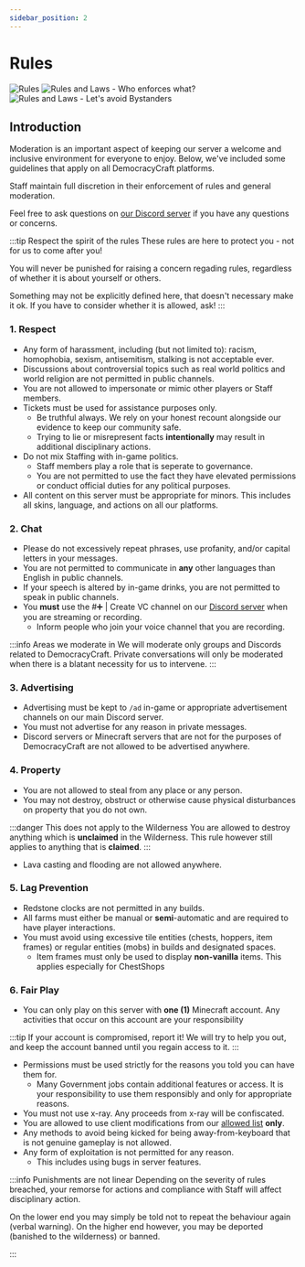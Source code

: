 ```yaml
---
sidebar_position: 2
---
```


# Rules

![Rules](/img/rules/Rules.png)
![Rules and Laws - Who enforces what?](/img/rules/Rules_and_Laws_Enforcement.png)
![Rules and Laws - Let's avoid Bystanders](/img/rules/Bystanders.png)

## Introduction
Moderation is an important aspect of keeping our server a welcome and inclusive environment for everyone to enjoy. Below, we've included some guidelines that apply on all DemocracyCraft platforms.

Staff maintain full discretion in their enforcement of rules and general moderation.

Feel free to ask questions on [our Discord server](https://discord.gg/democracy) if you have any questions or concerns.

:::tip Respect the spirit of the rules
These rules are here to protect you - not for us to come after you!

You will never be punished for raising a concern regading rules, regardless of whether it is about yourself or others. 

Something may not be explicitly defined here, that doesn't necessary make it ok. If you have to consider whether it is allowed, ask!
:::

### 1. Respect
- Any form of harassment, including (but not limited to): racism, homophobia, sexism, antisemitism, stalking is not acceptable ever.
- Discussions about controversial topics such as real world politics and world religion are not permitted in public channels.
- You are not allowed to impersonate or mimic other players or Staff members.
- Tickets must be used for assistance purposes only.
  - Be truthful always. We rely on your honest recount alongside our evidence to keep our community safe.
  - Trying to lie or misrepresent facts **intentionally** may result in additional disciplinary actions.
- Do not mix Staffing with in-game politics. 
  - Staff members play a role that is seperate to governance. 
  - You are not permitted to use the fact they have elevated permissions or conduct official duties for any political purposes.
- All content on this server must be appropriate for minors. This includes all skins, language, and actions on all our platforms.

### 2. Chat
- Please do not excessively repeat phrases, use profanity, and/or capital letters in your messages.
- You are not permitted to communicate in **any** other languages than English in public channels.
- If your speech is altered by in-game drinks, you are not permitted to speak in public channels.
- You **must** use the #➕ | Create VC channel on our [Discord server](https://discord.gg/democracy) when you are streaming or recording. 
  - Inform people who join your voice channel that you are recording.

:::info Areas we moderate in
We will moderate only groups and Discords related to DemocracyCraft. Private conversations will only be moderated when there is a blatant necessity for us to intervene.
:::

### 3. Advertising
- Advertising must be kept to ``/ad`` in-game or appropriate advertisement channels on our main Discord server.
- You must not advertise for any reason in private messages.
- Discord servers or Minecraft servers that are not for the purposes of DemocracyCraft are not allowed to be advertised anywhere.

### 4. Property
- You are not allowed to steal from any place or any person.
- You may not destroy, obstruct or otherwise cause physical disturbances on property that you do not own. 

:::danger This does not apply to the Wilderness
You are allowed to destroy anything which is **unclaimed** in the Wilderness. This rule however still applies to anything that is **claimed**.
:::
- Lava casting and flooding are not allowed anywhere.

### 5. Lag Prevention
- Redstone clocks are not permitted in any builds.
- All farms must either be manual or **semi**-automatic and are required to have player interactions. 
- You must avoid using excessive tile entities (chests, hoppers, item frames) or regular entities (mobs) in builds and designated spaces.
  - Item frames must only be used to display **non-vanilla** items. This applies especially for ChestShops

### 6. Fair Play
- You can only play on this server with **one (1)** Minecraft account. Any activities that occur on this account are your responsibility

:::tip If your account is compromised, report it!
We will try to help you out, and keep the account banned until you regain access to it.
:::

- Permissions must be used strictly for the reasons you told you can have them for. 
  - Many Government jobs contain additional features or access. It is your responsibility to use them responsibly and only for appropriate reasons.
- You must not use x-ray. Any proceeds from x-ray will be confiscated.
- You are allowed to use client modifications from our [allowed list](https://www.democracycraft.net/threads/client-modification.13587/) **only**.
- Any methods to avoid being kicked for being away-from-keyboard that is not genuine gameplay is not allowed.
- Any form of exploitation is not permitted for any reason. 
  - This includes using bugs in server features.

:::info Punishments are not linear
Depending on the severity of rules breached, your remorse for actions and compliance with Staff will affect disciplinary action.

On the lower end you may simply be told not to repeat the behaviour again (verbal warning). On the higher end however, you may be deported (banished to the wilderness) or banned.

:::
